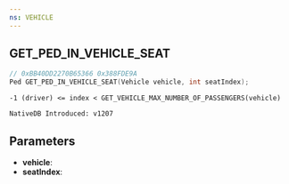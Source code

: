```yaml
---
ns: VEHICLE
---
```

## GET_PED_IN_VEHICLE_SEAT

```c
// 0xBB40DD2270B65366 0x388FDE9A
Ped GET_PED_IN_VEHICLE_SEAT(Vehicle vehicle, int seatIndex);
```

```
-1 (driver) <= index < GET_VEHICLE_MAX_NUMBER_OF_PASSENGERS(vehicle)

NativeDB Introduced: v1207
```

## Parameters
* **vehicle**:
* **seatIndex**:
